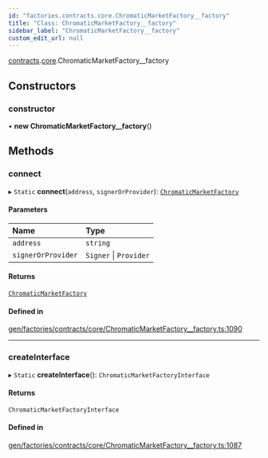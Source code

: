 ```yaml
---
id: "factories.contracts.core.ChromaticMarketFactory__factory"
title: "Class: ChromaticMarketFactory__factory"
sidebar_label: "ChromaticMarketFactory__factory"
custom_edit_url: null
---
```


[contracts](../namespaces/factories.contracts.md).[core](../namespaces/factories.contracts.core.md).ChromaticMarketFactory__factory

## Constructors

### constructor

• **new ChromaticMarketFactory__factory**()

## Methods

### connect

▸ `Static` **connect**(`address`, `signerOrProvider`): [`ChromaticMarketFactory`](../interfaces/contracts.core.ChromaticMarketFactory.md)

#### Parameters

| Name | Type |
| :------ | :------ |
| `address` | `string` |
| `signerOrProvider` | `Signer` \| `Provider` |

#### Returns

[`ChromaticMarketFactory`](../interfaces/contracts.core.ChromaticMarketFactory.md)

#### Defined in

[gen/factories/contracts/core/ChromaticMarketFactory__factory.ts:1090](https://github.com/chromatic-protocol/sdk/blob/b0470e8/src/gen/factories/contracts/core/ChromaticMarketFactory__factory.ts#L1090)

___

### createInterface

▸ `Static` **createInterface**(): `ChromaticMarketFactoryInterface`

#### Returns

`ChromaticMarketFactoryInterface`

#### Defined in

[gen/factories/contracts/core/ChromaticMarketFactory__factory.ts:1087](https://github.com/chromatic-protocol/sdk/blob/b0470e8/src/gen/factories/contracts/core/ChromaticMarketFactory__factory.ts#L1087)
